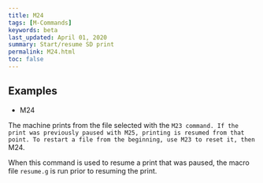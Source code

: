 ```yaml
---
title: M24
tags: [M-Commands] 
keywords: beta 
last_updated: April 01, 2020 
summary: Start/resume SD print 
permalink: M24.html
toc: false 
---
```



## Examples

* M24

The machine prints from the file selected with the ` M23 command. If the print was previously paused with M25, printing is resumed from that point. To restart a file from the beginning, use M23 to reset it, then  ` M24.

When this command is used to resume a print that was paused, the macro file `resume.g` is run prior to resuming the print.

